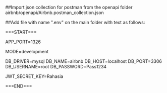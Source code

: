 ##Import json collection for postman from the openapi folder 
    airbnb/openapi/Airbnb.postman_collection.json   

##Add file with name ".env" on the main folder with text as follows:

===START===

APP_PORT=1326

MODE=development

DB_DRIVER=mysql
DB_NAME=airbnb
DB_HOST=localhost
DB_PORT=3306
DB_USERNAME=root
DB_PASSWORD=Pass1234

JWT_SECRET_KEY=Rahasia

===END===